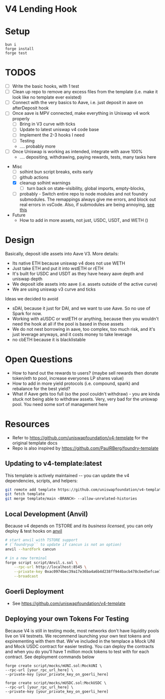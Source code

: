 # V4 Lending Hook
# Setup
```
bun i
forge install
forge test
```

# TODOS
- [ ] Write the basic hooks, with 1 test
- [ ] Clean up repo to remove any excess files from the template (i.e. make it look like no template ever existed)
- [ ] Connect with the very basics to Aave, i.e. just deposit in aave on afterDeposit hook
- [ ] Once aave is MPV connected, make everything in Uniswap v4 work properly
  - [ ] Bring in V3 curve with ticks
  - [ ] Update to latest uniswap v4 code base
  - [ ] Implement the 2-3 hooks I need
  - [ ] Testing
  - .... probably more
- [ ] Once Uniswap is working as intended, integrate with aave 100%
  - .... depositing, withdrawing, paying rewards, tests, many tasks here
- Misc
  - [ ] solhint bun script breaks, exits early
  - [ ] github actions
  - [x] cleanup solhint warnings
    - [ ] turn back on state-visibility, global imports, empty-blocks, 
  - [ ] probably - Switch entire repo to node modules and not foundry submodules. The remappings always give me errors, and block out real errors in vsCode. Also, if submodules are being annoying, [see this](https://twitter.com/PaulRBerg/status/1736695487057531328)
- Future
  - How to add in more assets, not just, USDC, USDT, and WETH ()

# Design
Basically, deposit idle assets into Aave V3. More details:
- Its native ETH because uniswap v4 does not use WETH
- Just take ETH and put it into wstETH or rETH
- It's built for USDC and USDT as they have heavy aave depth and uniswap depth
- We deposit idle assets into aave (i.e. assets outside of the active curve)
- We are using uniswap v3 curve and ticks

Ideas we decided to avoid
- sDAI, because it just for DAI, and we want to use Aave. So no use of Spark for now.
- Working with aUSDC or wstETH or anything, because then you wouldn't need the hook at all if the pool is based in those assets
- We do not nest borrowing in aave, too complex, too much risk, and it's just leverage anyways, and it costs money to take leverage
- no cbETH because it is blacklistable

# Open Questions
- How to hand out the rewards to users? (maybe sell rewards then donate token/eth to pool, increase everyones LP shares value)
- How to add in more yield protocols (i.e. compound, spark) and rebalance for the best yield?
- What if Aave gets too full (so the pool couldn't withdraw) - you are kinda stuck not being able to withdraw assets. Very, very bad for the uniswap pool. You need some sort of management here

# Resources
- Refer to https://github.com/uniswapfoundation/v4-template for the original template docs
- Repo is also inspired by https://github.com/PaulRBerg/foundry-template

## Updating to v4-template:latest

This template is actively maintained -- you can update the v4 dependencies, scripts, and helpers:

```bash
git remote add template https://github.com/uniswapfoundation/v4-template
git fetch template
git merge template/main <BRANCH> --allow-unrelated-histories
```

## Local Development (Anvil)

Because v4 depends on TSTORE and its _business licensed_, you can only deploy & test hooks on
[anvil](https://book.getfoundry.sh/anvil/)

```bash
# start anvil with TSTORE support
# (`foundryup`` to update if cancun is not an option)
anvil --hardfork cancun

# in a new terminal
forge script script/Anvil.s.sol \
    --rpc-url http://localhost:8545 \
    --private-key 0xac0974bec39a17e36ba4a6b4d238ff944bacb478cbed5efcae784d7bf4f2ff80 \
    --broadcast
```

## Goerli Deployment
- See https://github.com/uniswapfoundation/v4-template 

## Deploying your own Tokens For Testing

Because V4 is still in testing mode, most networks don't have liquidity pools live on V4 testnets. We recommend
launching your own test tokens and expirementing with them that. We've included in the templace a Mock UNI and Mock USDC
contract for easier testing. You can deploy the contracts and when you do you'll have 1 million mock tokens to test with
for each contract. See deployment commands below

```
forge create script/mocks/mUNI.sol:MockUNI \
--rpc-url [your_rpc_url_here] \
--private-key [your_private_key_on_goerli_here]
```

```
forge create script/mocks/mUSDC.sol:MockUSDC \
--rpc-url [your_rpc_url_here] \
--private-key [your_private_key_on_goerli_here]
```
